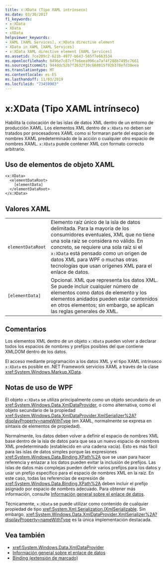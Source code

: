 ```yaml
---
title: x:XData (Tipo XAML intrínseco)
ms.date: 03/30/2017
f1_keywords:
- x:XData
- XData
- xXData
helpviewer_keywords:
- XAML [XAML Services], x:XData directive element
- XData in XAML [XAML Services]
- x:XData XAML directive element [XAML Services]
ms.assetid: 7ce209c2-621b-4977-b643-565f7e663534
ms.openlocfilehash: 8496e7c87cf7e6eea996ca7af4f288b7495c7661
ms.sourcegitcommit: 944ddc52b7f2632f30c668815f92b378efd38eea
ms.translationtype: MT
ms.contentlocale: es-ES
ms.lasthandoff: 11/03/2019
ms.locfileid: "73459903"
---
```

# <a name="xxdata-intrinsic-xaml-type"></a>x:XData (Tipo XAML intrínseco)
Habilita la colocación de las islas de datos XML dentro de un entorno de producción XAML. Los elementos XML dentro de `x:XData` no deben ser tratados por procesadores XAML como si formaran parte del espacio de nombres XAML predeterminado de la acción o cualquier otro espacio de nombres XAML. `x:XData` puede contener XML con formato correcto arbitrario.  
  
## <a name="xaml-object-element-usage"></a>Uso de elementos de objeto XAML  
  
```xaml  
<x:XData>  
  <elementDataRoot>  
    [elementData]  
  </elementDataRoot>  
</x:XData>  
```  
  
## <a name="xaml-values"></a>Valores XAML  
  
|||  
|-|-|  
|`elementDataRoot`|Elemento raíz único de la isla de datos delimitada. Para la mayoría de los consumidores eventuales, XML que no tiene una sola raíz se considera no válido. En concreto, se requiere una sola raíz si el `x:XData` está pensado como un origen de datos XML para WPF o muchas otras tecnologías que usan orígenes XML para el enlace de datos.|  
|`[elementData]`|Opcional. XML que representa los datos XML. Se puede incluir cualquier número de elementos como datos de elemento y los elementos anidados pueden estar contenidos en otros elementos; sin embargo, se aplican las reglas generales de XML.|  
  
## <a name="remarks"></a>Comentarios  
 Los elementos XML dentro de un objeto `x:XData` pueden volver a declarar todos los espacios de nombres y prefijos posibles del que contiene XMLDOM dentro de los datos.  
  
 El acceso mediante programación a los datos XML y el tipo XAML intrínseco `x:XData` es posible en .NET Framework servicios XAML a través de la clase <xref:System.Windows.Markup.XData>.  
  
## <a name="wpf-usage-notes"></a>Notas de uso de WPF  
 El objeto `x:XData` se utiliza principalmente como un objeto secundario de un <xref:System.Windows.Data.XmlDataProvider>, o como alternativa, como el objeto secundario de la propiedad <xref:System.Windows.Data.XmlDataProvider.XmlSerializer%2A?displayProperty=nameWithType> (en XAML, normalmente se expresa en sintaxis de elementos de propiedad).  
  
 Normalmente, los datos deben volver a definir el espacio de nombres XML base dentro de la isla de datos para que sea un nuevo espacio de nombres XML predeterminado (establecido en una cadena vacía). Esto es más fácil para las islas de datos simples porque las expresiones <xref:System.Windows.Data.Binding.XPath%2A> que se usan para hacer referencia y enlazar a los datos pueden evitar la inclusión de prefijos. Las islas de datos más complejas pueden definir varios prefijos para los datos y usar un prefijo específico para el espacio de nombres XML en la raíz. En este caso, todas las referencias de expresión de <xref:System.Windows.Data.Binding.XPath%2A> deben incluir el prefijo asignado por espacio de nombres adecuado. Para obtener más información, consulte [Información general sobre el enlace de datos](../../desktop-wpf/data/data-binding-overview.md).  
  
 Técnicamente, `x:XData` se puede utilizar como contenido de cualquier propiedad de tipo <xref:System.Xml.Serialization.IXmlSerializable>. Sin embargo, <xref:System.Windows.Data.XmlDataProvider.XmlSerializer%2A?displayProperty=nameWithType> es la única implementación destacada.  
  
## <a name="see-also"></a>Vea también

- <xref:System.Windows.Data.XmlDataProvider>
- [Información general sobre el enlace de datos](../../desktop-wpf/data/data-binding-overview.md)
- [Binding (extensión de marcado)](../wpf/advanced/binding-markup-extension.md)
